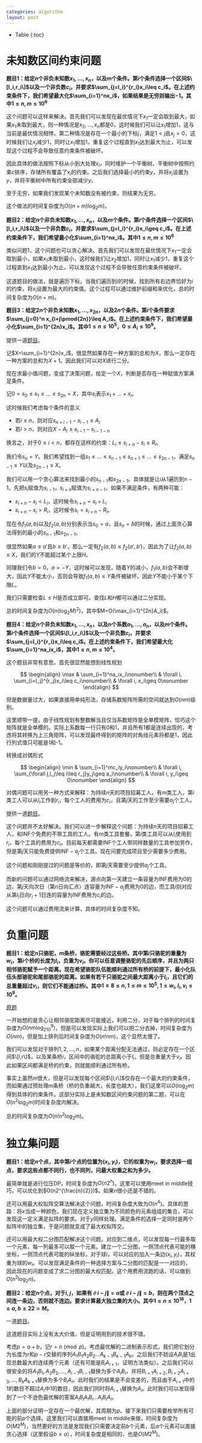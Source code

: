 ```yaml
---
categories: algorithm
layout: post
---
```


- Table
{:toc}

# 未知数区间约束问题

**题目1：给定$n$个非负未知数$x_1,\ldots,x_n$，以及$m$个条件。第$i$个条件选择一个区间$\[l_i,r_i\]$以及一个非负数$c_i$，并要求$\sum_{j=l_i}^{r_i}x_i\leq c_i$。在上述约束条件下，我们希望最大化$\sum_{i=1}^nx_i$，如果结果是无穷则输出$-1$。其中$1\leq n,m\leq 10^6$**

这个问题可以这样来解决。首先我们可以发现在最优情况下$x_1$一定会取到最大，如果$x_1$未取到最大，则一种情况是$x_2,\ldots,x_n$都是$0$，这时候我们可以让$x_1$增加$1$，这与当前是最优情况相悖。第二种情况是存在一个最小的下标$j$，满足$1\lt j$且$x_j>0$，这时候我们让$x_j$减少$1$，同时让$x_1$增加$1$，重复这个过程直到$x_1$达到最大为止，可以发现这个过程不会导致任意约束条件被破坏。

因此具体的做法按照下标从小到大处理$x_i$，同时维护一个平衡树，平衡树中按照约束$c$排序，存储所有覆盖了$x_i$的约束。之后我们选择最小的约束$y$，并将$x_i$设置为$y$，并将平衡树中所有约束全部减少$y$。

至于无穷，如果我们发现某个未知数没有被约束，则结果为无穷。

这个做法的时间复杂度为$O((n+m)\log_2m)$。

**题目2：给定$n$个非负未知数$x_1,\ldots,x_n$，以及$m$个条件。第$i$个条件选择一个区间$\[l_i,r_i\]$以及一个非负数$c_i$，并要求$\sum_{j=l_i}^{r_i}x_i\geq c_i$。在上述约束条件下，我们希望最小化$\sum_{i=1}^nx_i$。其中$1\leq n,m\leq 10^6$**

类似问题1，这个问题也可以贪心解决。首先我们可以发现在最优情况下$x_1$一定会取到最小，如果$x_1$未取到最小，这时候我们让$x_2$增加$1$，同时让$x_1$减少$1$，重复这个过程直到$x_1$达到最小为止，可以发现这个过程不会导致任意约束条件被破坏。

这道题目的做法，就是遍历下标，当我们遍历到$i$的时候，找到所有右边界恰好为$i$的约束，将$x_i$设置为最大的约束值。这个过程可以通过维护前缀和来优化，总的时间复杂度为$O(n+m)$。

**题目3：给定$2n$个非负未知数$x_1,\ldots,x_{2n}$，以及$2n$个条件。第$i$个条件要求$\sum_{j=0}^n x_{i+j\pmod{2n}}\leq A_i$。在上述约束条件下，我们希望最小化$\sum_{i=1}^{2n}x_i$。其中$1\leq n\leq 10^5$，$0\leq A_i\leq 10^9$。**

提供一道[题目](https://atcoder.jp/contests/arc117/tasks/arc117_f)。

记$X=\sum_{i=1}^{2n}x_i$，很显然如果存在一种方案的总和为$X$，那么一定存在一种方案的总和为$X+1$。因此我们可以对$X$进行二分。

现在求最小值问题，变成了决策问题，给定一个$X$，判断是否存在一种赋值方案满足条件。

记$0=s_0\leq s_1\leq \ldots \leq s_{2n}=X$，其中$s_i$表示$x_1+\ldots+x_i$。

这时候我们考虑每个条件的意义

- 若$i\leq n$，则对应$s_{n+i-1}-s_{i-1}\leq A_i$
- 若$i>n$，则对应$X-A_i\leq s_{i-1}-s_{i-1-n}$

换言之，对于$0\leq i<n$，都存在这样的约束：$L_i\leq s_{i+n}-s_i\leq R_i$。

我们令$s_n=Y$。我们希望找到一组$s_1\leq \ldots\leq s_{n-1}\leq s_{n+1}\leq \ldots\leq s_{2n-1}$，满足$s_{n-1}\leq Y$以及$s_{2n-1}\leq X$。

我们可以用一个贪心算法来找到最小的$s_{n-1}$和$s_{2n-1}$。具体就是让$i$从$1$遍历到$n-1$。先把$s_i$赋值为$s_{i-1}$，$s_{i+n}$赋值为$s_{i+n-1}$，如果不满足条件，有两种可能：

- $s_{i+n}-s_{i}<L_i$，这时候令$s_{i+n}=s_{i}+L_i$
- $s_{i+n}-s_{i}>R_i$，这时候令$s_i=s_{i+n}-R_i$。

现在令$f_1(a,b)$以及$f_2(a,b)$分别表示当$s_0=a$，且$s_n=b$的时候，通过上面贪心算法得到的最小的$s_{n-1}$和$s_{2n-1}$。

很显然如果$a\leq a'$且$b\leq b'$，那么一定有$f_2(a,b)\leq f_2(a',b')$，因此为了让$f_2(a,b)\leq X$，我们的$Y$不能超过某个上限$H$。

同理我们令$b=0$，$a=-Y$，这时候可以发现，随着$Y$的减小，$f_1(a,b)$会不断增大，因此$Y$不能太小，否则会导致$f_1(a,b)\leq Y$条件被破坏。因此$Y$不能小于某个下限$L$。

我们只需要检查$L\leq H$是否成立即可。查找$L$和$H$都可以通过二分实现。

总的时间复杂度为$O(n(\log_2 M)^2)$，其中$M=O(\max_{i=1}^{2n}A_i)$。

**题目4：给定$n$个非负未知数$x_1,\ldots,x_n$，以及$n$个系数$a_1,\ldots,a_n$，以及$m$个条件。第$i$个条件选择一个区间$\[l_i,r_i\]$以及一个非负数$c_i$，并要求$\sum_{j=l_i}^{r_i}x_i\leq c_i$。在上述约束条件下，我们希望最大化$\sum_{i=1}^na_ix_i$，其中$1\leq n,m\leq 10^4$。**

这个题目非常有意思。首先很显然能想到线性规划

$$
\begin{align}
\max & \sum_{i=1}^na_ix_i\nonumber\\
& \forall i, \sum_{i=l_j}^{r_j}x_i\leq c_i\nonumber\\
& \forall i, x_i\geq 0\nonumber
\end{align}
$$

但是数据量过大，如果直接用单纯形法，存储系数矩阵所需的空间就达到$O(nm)$级别。

这里顺带一提，由于线性规划有整数解当且仅当系数矩阵是全单模矩阵，恰巧这个矩阵就是全单模的。实际上系数每一行只有0和1，并且所有1都是连续出现的，考虑将其转换为上三角矩阵，可以发现最终得到的矩阵的对角线元素将都是1，因此行列式值只可能是1和-1。

转换成对偶形式

$$
\begin{align}
\min & \sum_{i=1}^mc_iy_i\nonumber\\
& \forall i, \sum_{\forall j,l_j\leq i\leq r_j}y_j\geq a_i\nonumber\\
& \forall i, y_i\geq 0\nonumber
\end{align}
$$

对偶问题可以用另一种方式来解释：为持续$n$天的项目招募工人，有$m$类工人，第$i$类工人可以从$l_i$工作到$r_i$，每个工人的费用为$c_i$，且第$j$天的工作至少需要$a_j$个工人。

提供一道[题目](https://www.luogu.com.cn/problem/P3980)。

这个问题并不太好解决。我们可以进一步解释这个问题：为持续$n$天的项目招募工人，和INF个免费的不带工具的工人。有$m$类工具套餐，第$i$类工具可以从$l_i$使用到$r_i$，每个工具的费用为$c_i$。目前每天都需要INF个工人带同样数量的工具参加劳作，但是第$j$天只能免费提供$\mathrm{INF}-a_j$个工具。现在问要完成项目至少需要多少费用。

这个问题和刚刚提过的问题是等价的，即第$j$天需要至少提供$a_j$个工具。

而新的问题可以通过网络流来解决，源点向第一天建立一条容量为INF费用为$0$的边，第$j$天向次日（第$n$日向汇点）连容量为$\mathrm{INF}-a_j$费用为$0$的边，而工具$i$则对应从第$l_i$日向$r_i+1$日连的容量为INF费用为$c_i$的边。

这个问题可以通过费用流来计算，具体的时间复杂度不知。

# 负重问题

**题目1：给定$n$只骆驼，$m$条桥，骆驼需要经过这些桥。其中第$i$只骆驼的重量为$w_i$，第$i$个桥的长度为$l_i$，负重为$v_i$。你可以任意调整骆驼的先后顺序，并且为两只相邻骆驼赋予一个距离。现在希望骆驼队伍能顺利通过所有桥的前提下，最小化队伍头部骆驼和尾部骆驼的距离。如果有若干只骆驼之间最大距离小于$l_i$，且它们的总重量超过$v_i$，则它们不能通过桥$i$。其中$1\leq 8\leq n, 1\leq m\leq 10^5, 1\leq w_i,l_i,v_i\leq 10^9$。**

[原题](https://atcoder.jp/contests/arc105/tasks/arc105_c)

一开始想的是贪心让相邻骆驼距离尽可能接近，利用二分，对于每个排列的时间复杂度为$O(nm\log_210^9)$，但是可以发现实际上我们可以把二分去掉，时间复杂度为$O(nm)$，但是加上排列后时间复杂度为$O(n!nm)$，这个显然太慢了。

我们可以发现对于排列$1,2,\ldots,n$，如果某个距离分配无法通过，则必定存在一个区间$\[l,r\]$，以及某条桥$i$，区间中的骆驼的总距离小于$l_i$，但是总重量大于$v_i$。因此如果区间都满足桥的约束，则就能顺利通过所有桥。

事实上虽然$m$很大，但是可以发现每个区间$\[l,r\]$仅存在一个最大的约束条件，而如果通过预处理$m$条桥（桥的负重越大，长度也越大），我们这里可以$O(\log_2m)$得到具体的约束条件。这部分实际上是未知数区间约束问题的第二题，可以在$O(n^2\log_2m)$时间复杂度内解决。

总的时间复杂度为$O(n!n^2\log_2m)$。

# 独立集问题

**题目1：给定$n$个点，其中第$i$个点的位置为$(x_i,y_i)$，它的权重为$w_i$，要求选择一组点，要求这些点都不同行，也不同列，问最大权重之和为多少。**

最简单就是进行位压DP，时间复杂度为$O(n2^n)$。这里可以使用meet in middle技巧，可以优化到$O(n2^{\frac{n}{2}})$。如果$n$很小还是不错的。

还可以用最大权拟阵交算法解决这个问题，时间复杂度大致为$O(n^4)$。具体的思路：将$x$当成一种颜色，我们现在定义独立集为不同颜色的元素组成的集合，可以发现这一定义满足拟阵的要求。对于$y$同样处理。满足条件的选择一定同时是两个拟阵中的独立集，于是问题就变成了最大权拟阵交。

还可以用最大权二分图匹配解决这个问题。对应到二维点，可以发现每一行最多取一个元素，每一列最多可以取一个元素。建立一个二分图，一侧顶点代表可能的横坐标，一侧顶点代表可能的纵坐标，对于球$i$，可以对应的加入一条边$(x_i,y_i)$，其权重为球的$w_i$。可以发现满足条件的一种选择方案与二分图的匹配是一一对应的，因此现在的问题变成了求二分图的最大权匹配。这个用费用流跑的话，可以做到$O(n^2\log_2n)$。

**题目2：给定$n$个点，对于$i,j$，如果有$\|i-j\|=a$或$\|i-j\|=b$，则在两个顶点之间连一条边，否则就不连边。要求计算最大独立集的大小。其中$1\leq n\leq 10^{18}$，$1\leq a,b\leq 22=M$。**

一道[题目](https://codeforces.com/problemset/problem/1463/F)。

这道题目实际上没有太大价值，但是证明用到的技术很不错。

考虑$p=a+b$，记$r=n\pmod p$。考虑最优解的二进制表示形式，我们把它划分为长度为$r$和$p-r$交替的序列$A_1B_1A_2B_2\ldots A_{k-1}B_{k-1}A_{k}$。之后我们不妨设$A_iB_i$是$1$出现总数最大的连续两个元素（还有可能是$B_iA_{i+1}$，证明方法类似）。之后我们可以很安全的将$A_1B_1,A_2B_2,\ldots,A_{i-1}B_{i-1}$替换为多个$A_iB_i$，并将$B_{i+1}A_{i+2},B_{i+2}A_{i+3},\ldots,B_{k}A_{k+1}$替换为多个$B_iA_i$。此时我们的结果是不会变差的，而且由于$A_{i+1}$中的$1$的数目不超过$A_i$中$1$的数目，因此我们同时将$A_{i+1}$替换为$A_i$。此时我们可以发现得到了一个不逊色最优解的答案$A_iB_iA_iB_i\ldots A_iB_iA_i$。

上面的部分证明一定存在一个最优解，其周期为$p$。接下来我们只需要枚举所有可能的前$p$个选择。这里我们可以直接用meet in middle来做，时间复杂度为$O(M2^M)$，当然更好的方法是发现我们只需要决定前$b$个元素，后$a$个元素可以直接贪心选择（这里假设$b\geq a$），时间复杂度是相同的，也是$O(M2^M)$。


